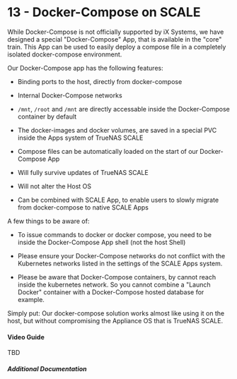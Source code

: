# 13 - Docker-Compose on SCALE

While Docker-Compose is not officially supported by iX Systems, we have designed a special "Docker-Compose" App, that is available in the "core" train.
This App can be used to easily deploy a compose file in a completely isolated docker-compose environment.

Our Docker-Compose app has the following features:

- Binding ports to the host, directly from docker-compose

- Internal Docker-Compose networks

- `/mnt`, `/root` and `/mnt` are directly accessable inside the Docker-Compose container by default

- The docker-images and docker volumes, are saved in a special PVC inside the Apps system of TrueNAS SCALE

- Compose files can be automatically loaded on the start of our Docker-Compose App

- Will fully survive updates of TrueNAS SCALE

- Will not alter the Host OS

- Can be combined with SCALE App, to enable users to slowly migrate from docker-compose to native SCALE Apps


A few things to be aware of:

- To issue commands to docker or docker compose, you need to be inside the Docker-Compose App shell (not the host Shell)

- Please ensure your Docker-Compose networks do not conflict with the Kubernetes networks listed in the settings of the SCALE Apps system.

- Please be aware that Docker-Compose containers, by cannot reach inside the kubernetes network. So you cannot combine a "Launch Docker" container with a Docker-Compose hosted database for example.

Simply put:
Our docker-compose solution works almost like using it on the host, but without compromising the Appliance OS that is TrueNAS SCALE.

#### Video Guide

TBD

##### Additional Documentation
